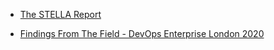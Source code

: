 * [The STELLA Report](https://snafucatchers.github.io/)

* [Findings From The Field - DevOps Enterprise London 2020](https://speakerdeck.com/jallspaw/findings-from-the-field-devops-enterprise-london-2020)
